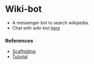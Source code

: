 # Wiki-bot

* A messenger bot to search wikipedia.
* Chat with wiki-bot [here](https://m.me/wikisearchbot)

### References

* [Scaffolding](https://github.com/jw84/messenger-bot-tutorial)
* [Tutorial](https://codingislove.com/build-facebook-chat-bot-javascript/)

